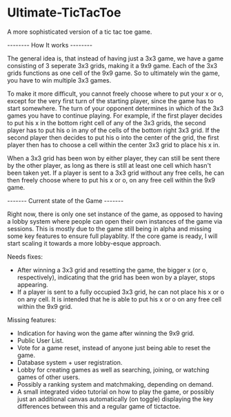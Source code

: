 Ultimate-TicTacToe
==================

A more sophisticated version of a tic tac toe game.

 -------- How It works --------

The general idea is, that instead of having just a 3x3 game, we have a game consisting of 3 seperate 3x3 grids, making it a 9x9 game. Each of the 3x3 grids functions as one cell of the 9x9 game. So to ultimately win the game, you have to win multiple 3x3 games.

To make it more difficult, you cannot freely choose where to put your x or o, except for the very first turn of the starting player, since the game has to start somewhere. The turn of your opponent determines in which of the 3x3 games you have to continue playing. 
For example, if the first player decides to put his x in the bottom right cell of any of the 3x3 grids, the second player has to put his o in any of the cells of the bottom right 3x3 grid. If the second player then decides to put his o into the center of the grid, the first player then has to choose a cell within the center 3x3 grid to place his x in.

When a 3x3 grid has been won by either player, they can still be sent there by the other player, as long as there is still at least one cell which hasn't been taken yet. If a player is sent to a 3x3 grid without any free cells, he can then freely choose where to put his x or o, on any free cell within the 9x9 game.



 ------- Current state of the Game -------
 
Right now, there is only one set instance of the game, as opposed to having a lobby system where people can open their own instances of the game via sessions. This is mostly due to the game still being in alpha and missing some key features to ensure full playablity. If the core game is ready, I will start scaling it towards a more lobby-esque approach.



Needs fixes:
 - After winning a 3x3 grid and resetting the game, the bigger x (or o, respectively), indicating that the grid has been won   by a player, stops appearing.
 - If a player is sent to a fully occupied 3x3 grid, he can not place his x or o on any cell. It is intended that he is able   to put his x or o on any free cell within the 9x9 grid.
 
Missing features:
 - Indication for having won the game after winning the 9x9 grid.
 - Public User List.
 - Vote for a game reset, instead of anyone just being able to reset the game.
 - Database system + user registration.
 - Lobby for creating games as well as searching, joining, or watching games of other users.
 - Possibly a ranking system and matchmaking, depending on demand.
 - A small integrated video tutorial on how to play the game, or possibly just an additional canvas automatically (on toggle) displaying the key differences between this and a regular game of tictactoe.
 

 
